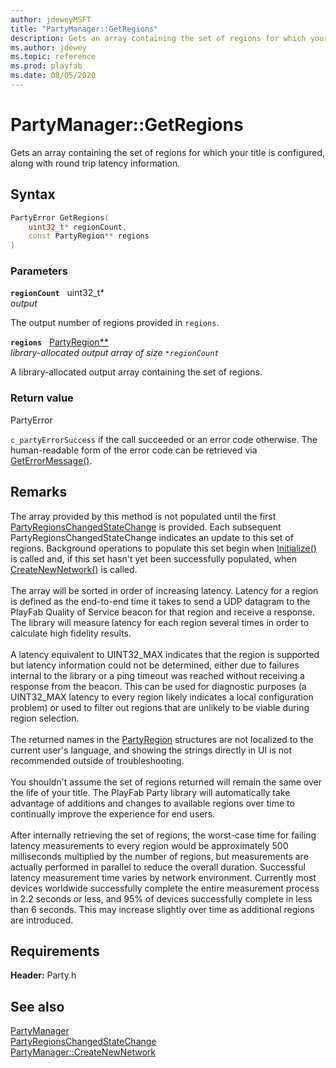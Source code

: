 ```yaml
---
author: jdeweyMSFT
title: "PartyManager::GetRegions"
description: Gets an array containing the set of regions for which your title is configured, along with round trip latency information.
ms.author: jdewey
ms.topic: reference
ms.prod: playfab
ms.date: 08/05/2020
---
```


# PartyManager::GetRegions  

Gets an array containing the set of regions for which your title is configured, along with round trip latency information.  

## Syntax  
  
```cpp
PartyError GetRegions(  
    uint32_t* regionCount,  
    const PartyRegion** regions  
)  
```  
  
### Parameters  
  
**`regionCount`** &nbsp; uint32_t*  
*output*  
  
The output number of regions provided in `regions`.  
  
**`regions`** &nbsp; [PartyRegion**](../../../structs/partyregion.md)  
*library-allocated output array of size `*regionCount`*  
  
A library-allocated output array containing the set of regions.  
  
  
### Return value  
PartyError
  
```c_partyErrorSuccess``` if the call succeeded or an error code otherwise. The human-readable form of the error code can be retrieved via [GetErrorMessage()](partymanager_geterrormessage.md).
  
## Remarks  
  
The array provided by this method is not populated until the first [PartyRegionsChangedStateChange](../../../structs/partyregionschangedstatechange.md) is provided. Each subsequent PartyRegionsChangedStateChange indicates an update to this set of regions. Background operations to populate this set begin when [Initialize()](partymanager_initialize.md) is called and, if this set hasn't yet been successfully populated, when [CreateNewNetwork()](partymanager_createnewnetwork.md) is called. <br /><br /> The array will be sorted in order of increasing latency. Latency for a region is defined as the end-to-end time it takes to send a UDP datagram to the PlayFab Quality of Service beacon for that region and receive a response. The library will measure latency for each region several times in order to calculate high fidelity results.   <br /><br /> A latency equivalent to UINT32_MAX indicates that the region is supported but latency information could not be determined, either due to failures internal to the library or a ping timeout was reached without receiving a response from the beacon. This can be used for diagnostic purposes (a UINT32_MAX latency to every region likely indicates a local configuration problem) or used to filter out regions that are unlikely to be viable during region selection.   <br /><br /> The returned names in the [PartyRegion](../../../structs/partyregion.md) structures are not localized to the current user's language, and showing the strings directly in UI is not recommended outside of troubleshooting.   <br /><br /> You shouldn't assume the set of regions returned will remain the same over the life of your title. The PlayFab Party library will automatically take advantage of additions and changes to available regions over time to continually improve the experience for end users.   <br /><br /> After internally retrieving the set of regions, the worst-case time for failing latency measurements to every region would be approximately 500 milliseconds multiplied by the number of regions, but measurements are actually performed in parallel to reduce the overall duration. Successful latency measurement time varies by network environment. Currently most devices worldwide successfully complete the entire measurement process in 2.2 seconds or less, and 95% of devices successfully complete in less than 6 seconds. This may increase slightly over time as additional regions are introduced.
  
## Requirements  
  
**Header:** Party.h
  
## See also  
[PartyManager](../partymanager.md)  
[PartyRegionsChangedStateChange](../../../structs/partyregionschangedstatechange.md)  
[PartyManager::CreateNewNetwork](partymanager_createnewnetwork.md)
  
  
